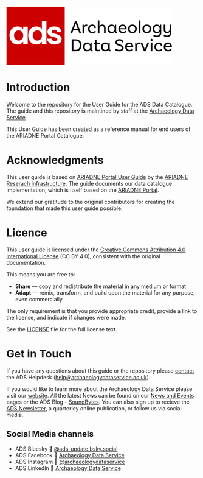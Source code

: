 ![ADS_logo](ads_logo_full.png)

# Introduction

Welcome to the repository for the User Guide for the ADS Data Catalogue. The guide and this repository is maintined by staff at the [Archaeology Data Service](https://archaeologydataservice.ac.uk/).

This User Guide has been created as a reference manual for end users of the ARIADNE Portal Catalogue. 

# Acknowledgments

This user guide is based on [ARIADNE Portal User Guide](https://github.com/ARIADNE-Infrastructure/docs) by the [ARIADNE Reserach Infrastructure](https://www.ariadne-research-infrastructure.eu/). The guide documents our data catalogue implementation, which is itself based on the [ARIADNE Portal](https://portal.ariadne-infrastructure.eu/).

We extend our gratitude to the original contributors for creating the foundation that made this user guide possible.

# Licence

This user guide is licensed under the [Creative Commons Attribution 4.0 International License](https://creativecommons.org/licenses/by/4.0/) (CC BY 4.0), consistent with the original documentation.

This means you are free to:
- **Share** — copy and redistribute the material in any medium or format
- **Adapt** — remix, transform, and build upon the material for any purpose, even commercially

The only requirement is that you provide appropriate credit, provide a link to the license, and indicate if changes were made.

See the [LICENSE](LICENSE.md) file for the full license text.

# Get in Touch

If you have any questions about this guide or the repository please [contact](https://archaeologydataservice.ac.uk/contact/) the ADS Helpdesk (help@archaeologydataservice.ac.uk).

If you would like to learn more about the Archaeology Data Service please visit our [website]((https://archaeologydataservice.ac.uk/)). All the latest News can be found on our [News and Events](https://archaeologydataservice.ac.uk/news-events/) pages or the ADS Blog - [SoundBytes](https://archaeologydataservice.ac.uk/blog/). You can also sign up to recieve the [ADS Newsletter](https://archaeologydataservice.ac.uk/news-events/signup-ads-newsletter/), a quarterley online publication, or follow us via social media.

## Social Media channels

* ADS Bluesky :butterfly: [@ads-update.bsky.social](https://bsky.app/profile/ads-update.bsky.social)
* ADS Facebook :blue_book: [Archaeology Data Service](https://www.facebook.com/archaeology.data.service)
* ADS Instagram :star2: [@archaeologydataservice](https://www.instagram.com/archaeologydataservice/)
* ADS LinkedIn :link: [Archaeology Data Service](https://www.linkedin.com/company/archaeology-data-service/)
